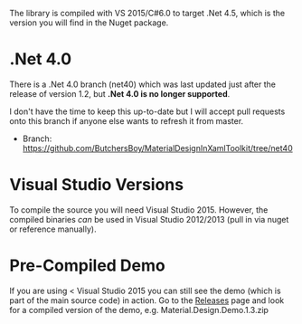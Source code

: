 The library is compiled with VS 2015/C#6.0 to target .Net 4.5, which is the version you will find in the Nuget package.

# .Net 4.0

There is a .Net 4.0 branch (net40) which was last updated just after the release of version 1.2, but **.Net 4.0 is no longer supported**.

I don't have the time to keep this up-to-date but I will accept pull requests onto this branch if anyone else wants to refresh it from master.

* Branch: https://github.com/ButchersBoy/MaterialDesignInXamlToolkit/tree/net40

# Visual Studio Versions

To compile the source you will need Visual Studio 2015.  However, the compiled binaries *can* be used in Visual Studio 2012/2013 (pull in via nuget or reference manually).

# Pre-Compiled Demo

If you are using < Visual Studio 2015 you can still see the demo (which is part of the main source code) in action. Go to the [Releases](https://github.com/ButchersBoy/MaterialDesignInXamlToolkit/releases) page and look for a compiled version of the demo, e.g. Material.Design.Demo.1.3.zip